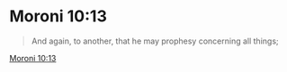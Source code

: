 # Moroni 10:13

> And again, to another, that he may prophesy concerning all things;

[Moroni 10:13](https://www.churchofjesuschrist.org/study/scriptures/bofm/moro/10?lang=eng&id=p13#p13)


